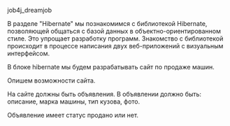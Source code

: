 job4j_dreamjob

В разделе "Hibernate" мы познакомимся с библиотекой Hibernate, позволяющей общаться с базой данных в объектно-ориентированном стиле.
Это упрощает разработку программ.
Знакомство с библиотекой происходит в процессе написания двух веб-приложений с визуальным интерфейсом.

В блоке hibernate мы будем разрабатывать сайт по продаже машин.

Опишем возможности сайта.

На сайте должны быть объявления. В объявлении должно быть: описание, марка машины, тип кузова, фото.

Объявление имеет статус продано или нет.